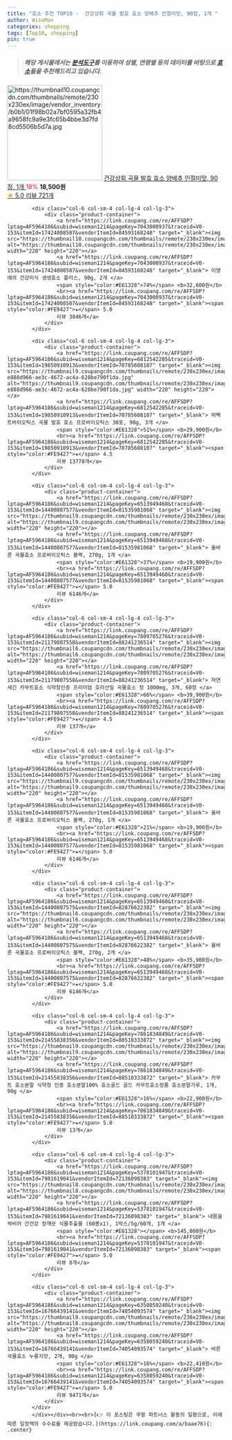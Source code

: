 ```yaml
---
title: "효소 추천 TOP10 -  건강상회 곡물 발효 효소 양배추 인절미맛, 90정, 1개 "
author: WiseMan
categories: shopping
tags: [Top10, shopping]
pin: true
---
```


> ##### 해당 게시물에서는 [**분석도구**](https://itemscout.io/)를 이용하여 **성별**, **연령별** 등의 데이터를 바탕으로 [**효소**](https://link.coupang.com/a/baae76)들을 추천해드리고 있습니다.
<div class="container"><div class="row">
            <div class="col-6 col-sm-4 col-lg-4 col-lg-3">
                <div class="product-container">
                    <a href="https://link.coupang.com/re/AFFSDP?lptag=AF5964186&subid=wiseman1214&pageKey=7398647503&traceid=V0-153&itemId=19144873739&vendorItemId=86470586859" target="_blank"><img src="https://thumbnail10.coupangcdn.com/thumbnails/remote/230x230ex/image/vendor_inventory/b0b1/01f98b02a7bf0595a32fb4a9658fc9a9e3fc65b4bbe3d7fd8cd5506b5d7a.jpg" alt="https://thumbnail10.coupangcdn.com/thumbnails/remote/230x230ex/image/vendor_inventory/b0b1/01f98b02a7bf0595a32fb4a9658fc9a9e3fc65b4bbe3d7fd8cd5506b5d7a.jpg" width="220" height="220"></a>
                    <a href="https://link.coupang.com/re/AFFSDP?lptag=AF5964186&subid=wiseman1214&pageKey=7398647503&traceid=V0-153&itemId=19144873739&vendorItemId=86470586859" target="_blank"> 건강상회 곡물 발효 효소 양배추 인절미맛, 90정, 1개 </a>
                    <span style="color:#E61328">18%</span> <b>18,500원</b>
                    <br><a href="https://link.coupang.com/re/AFFSDP?lptag=AF5964186&subid=wiseman1214&pageKey=7398647503&traceid=V0-153&itemId=19144873739&vendorItemId=86470586859" target="_blank"><span style="color:#FE9427">★</span> 5.0
                    리뷰 721개</a>
                </div>
            </div>
            
            <div class="col-6 col-sm-4 col-lg-4 col-lg-3">
                <div class="product-container">
                    <a href="https://link.coupang.com/re/AFFSDP?lptag=AF5964186&subid=wiseman1214&pageKey=7043000937&traceid=V0-153&itemId=17424008507&vendorItemId=84593168248" target="_blank"><img src="https://thumbnail10.coupangcdn.com/thumbnails/remote/230x230ex/image/vendor_inventory/8430/d5a6b7a6b8f229dc4d7053d0ecd4acdfcb4fcaa93f68c84d62b4911bb314.jpg" alt="https://thumbnail10.coupangcdn.com/thumbnails/remote/230x230ex/image/vendor_inventory/8430/d5a6b7a6b8f229dc4d7053d0ecd4acdfcb4fcaa93f68c84d62b4911bb314.jpg" width="220" height="220"></a>
                    <a href="https://link.coupang.com/re/AFFSDP?lptag=AF5964186&subid=wiseman1214&pageKey=7043000937&traceid=V0-153&itemId=17424008507&vendorItemId=84593168248" target="_blank"> 이영애의 건강미식 생생효소 플러스, 90g, 2개 </a>
                    <span style="color:#E61328">74%</span> <b>32,600원</b>
                    <br><a href="https://link.coupang.com/re/AFFSDP?lptag=AF5964186&subid=wiseman1214&pageKey=7043000937&traceid=V0-153&itemId=17424008507&vendorItemId=84593168248" target="_blank"><span style="color:#FE9427">★</span> 5.0
                    리뷰 3846개</a>
                </div>
            </div>
            
            <div class="col-6 col-sm-4 col-lg-4 col-lg-3">
                <div class="product-container">
                    <a href="https://link.coupang.com/re/AFFSDP?lptag=AF5964186&subid=wiseman1214&pageKey=6812542205&traceid=V0-153&itemId=19850910913&vendorItemId=70785608107" target="_blank"><img src="https://thumbnail9.coupangcdn.com/thumbnails/remote/230x230ex/image/retail/images/376528876458909-e888d966-ae3c-4672-ac4a-628be790f1da.jpg" alt="https://thumbnail9.coupangcdn.com/thumbnails/remote/230x230ex/image/retail/images/376528876458909-e888d966-ae3c-4672-ac4a-628be790f1da.jpg" width="220" height="220"></a>
                    <a href="https://link.coupang.com/re/AFFSDP?lptag=AF5964186&subid=wiseman1214&pageKey=6812542205&traceid=V0-153&itemId=19850910913&vendorItemId=70785608107" target="_blank"> 퍼펙트바이오틱스 곡물 발효 효소 프로바이오틱스 30포, 90g, 3개 </a>
                    <span style="color:#E61328">51%</span> <b>29,900원</b>
                    <br><a href="https://link.coupang.com/re/AFFSDP?lptag=AF5964186&subid=wiseman1214&pageKey=6812542205&traceid=V0-153&itemId=19850910913&vendorItemId=70785608107" target="_blank"><span style="color:#FE9427">★</span> 4.5
                    리뷰 13778개</a>
                </div>
            </div>
            
            <div class="col-6 col-sm-4 col-lg-4 col-lg-3">
                <div class="product-container">
                    <a href="https://link.coupang.com/re/AFFSDP?lptag=AF5964186&subid=wiseman1214&pageKey=6513949468&traceid=V0-153&itemId=14400807577&vendorItemId=81535981068" target="_blank"><img src="https://thumbnail9.coupangcdn.com/thumbnails/remote/230x230ex/image/vendor_inventory/3d27/fe467e0b88f6ad85b1bb31fdc5c6768125427f9c7bbce32d6b183f5c7fa3.jpg" alt="https://thumbnail9.coupangcdn.com/thumbnails/remote/230x230ex/image/vendor_inventory/3d27/fe467e0b88f6ad85b1bb31fdc5c6768125427f9c7bbce32d6b183f5c7fa3.jpg" width="220" height="220"></a>
                    <a href="https://link.coupang.com/re/AFFSDP?lptag=AF5964186&subid=wiseman1214&pageKey=6513949468&traceid=V0-153&itemId=14400807577&vendorItemId=81535981068" target="_blank"> 올바른 곡물효소 프로바이오틱스 블랙, 270g, 1개 </a>
                    <span style="color:#E61328">37%</span> <b>19,900원</b>
                    <br><a href="https://link.coupang.com/re/AFFSDP?lptag=AF5964186&subid=wiseman1214&pageKey=6513949468&traceid=V0-153&itemId=14400807577&vendorItemId=81535981068" target="_blank"><span style="color:#FE9427">★</span> 5.0
                    리뷰 6146개</a>
                </div>
            </div>
            
            <div class="col-6 col-sm-4 col-lg-4 col-lg-3">
                <div class="product-container">
                    <a href="https://link.coupang.com/re/AFFSDP?lptag=AF5964186&subid=wiseman1214&pageKey=7809705276&traceid=V0-153&itemId=21179807558&vendorItemId=88241236514" target="_blank"><img src="https://thumbnail6.coupangcdn.com/thumbnails/remote/230x230ex/image/vendor_inventory/7f59/0a655590b9aeb543f80974825e7e268f23fe6868a4b90312bf829e896573.png" alt="https://thumbnail6.coupangcdn.com/thumbnails/remote/230x230ex/image/vendor_inventory/7f59/0a655590b9aeb543f80974825e7e268f23fe6868a4b90312bf829e896573.png" width="220" height="220"></a>
                    <a href="https://link.coupang.com/re/AFFSDP?lptag=AF5964186&subid=wiseman1214&pageKey=7809705276&traceid=V0-153&itemId=21179807558&vendorItemId=88241236514" target="_blank"> 자연새긴 카무트효소 식약청인증 프리미엄 호라산밀 곡물효소 정 1000mg, 3개, 60정 </a>
                    <span style="color:#E61328">66%</span> <b>39,900원</b>
                    <br><a href="https://link.coupang.com/re/AFFSDP?lptag=AF5964186&subid=wiseman1214&pageKey=7809705276&traceid=V0-153&itemId=21179807558&vendorItemId=88241236514" target="_blank"><span style="color:#FE9427">★</span> 4.5
                    리뷰 137개</a>
                </div>
            </div>
            
            <div class="col-6 col-sm-4 col-lg-4 col-lg-3">
                <div class="product-container">
                    <a href="https://link.coupang.com/re/AFFSDP?lptag=AF5964186&subid=wiseman1214&pageKey=6513949468&traceid=V0-153&itemId=14400807577&vendorItemId=81535981068" target="_blank"><img src="https://thumbnail9.coupangcdn.com/thumbnails/remote/230x230ex/image/vendor_inventory/3d27/fe467e0b88f6ad85b1bb31fdc5c6768125427f9c7bbce32d6b183f5c7fa3.jpg" alt="https://thumbnail9.coupangcdn.com/thumbnails/remote/230x230ex/image/vendor_inventory/3d27/fe467e0b88f6ad85b1bb31fdc5c6768125427f9c7bbce32d6b183f5c7fa3.jpg" width="220" height="220"></a>
                    <a href="https://link.coupang.com/re/AFFSDP?lptag=AF5964186&subid=wiseman1214&pageKey=6513949468&traceid=V0-153&itemId=14400807577&vendorItemId=81535981068" target="_blank"> 올바른 곡물효소 프로바이오틱스 블랙, 270g, 1개 </a>
                    <span style="color:#E61328">21%</span> <b>19,900원</b>
                    <br><a href="https://link.coupang.com/re/AFFSDP?lptag=AF5964186&subid=wiseman1214&pageKey=6513949468&traceid=V0-153&itemId=14400807577&vendorItemId=81535981068" target="_blank"><span style="color:#FE9427">★</span> 5.0
                    리뷰 6146개</a>
                </div>
            </div>
            
            <div class="col-6 col-sm-4 col-lg-4 col-lg-3">
                <div class="product-container">
                    <a href="https://link.coupang.com/re/AFFSDP?lptag=AF5964186&subid=wiseman1214&pageKey=6513949468&traceid=V0-153&itemId=14400807575&vendorItemId=82876622382" target="_blank"><img src="https://thumbnail6.coupangcdn.com/thumbnails/remote/230x230ex/image/vendor_inventory/0b51/8778e2b0ca9b4c0a7d557d32cdb2c5a1a252dfed1c53505fbde8f7dd8635.jpg" alt="https://thumbnail6.coupangcdn.com/thumbnails/remote/230x230ex/image/vendor_inventory/0b51/8778e2b0ca9b4c0a7d557d32cdb2c5a1a252dfed1c53505fbde8f7dd8635.jpg" width="220" height="220"></a>
                    <a href="https://link.coupang.com/re/AFFSDP?lptag=AF5964186&subid=wiseman1214&pageKey=6513949468&traceid=V0-153&itemId=14400807575&vendorItemId=82876622382" target="_blank"> 올바른 곡물효소 프로바이오틱스 블랙, 270g, 2개 </a>
                    <span style="color:#E61328">48%</span> <b>35,900원</b>
                    <br><a href="https://link.coupang.com/re/AFFSDP?lptag=AF5964186&subid=wiseman1214&pageKey=6513949468&traceid=V0-153&itemId=14400807575&vendorItemId=82876622382" target="_blank"><span style="color:#FE9427">★</span> 5.0
                    리뷰 6146개</a>
                </div>
            </div>
            
            <div class="col-6 col-sm-4 col-lg-4 col-lg-3">
                <div class="product-container">
                    <a href="https://link.coupang.com/re/AFFSDP?lptag=AF5964186&subid=wiseman1214&pageKey=7861834849&traceid=V0-153&itemId=21455838356&vendorItemId=88510333872" target="_blank"><img src="https://thumbnail9.coupangcdn.com/thumbnails/remote/230x230ex/image/vendor_inventory/67d6/5b9f764859bb61ce79a42526cc8c025b081cbf820364d911c448a4deb685.png" alt="https://thumbnail9.coupangcdn.com/thumbnails/remote/230x230ex/image/vendor_inventory/67d6/5b9f764859bb61ce79a42526cc8c025b081cbf820364d911c448a4deb685.png" width="220" height="220"></a>
                    <a href="https://link.coupang.com/re/AFFSDP?lptag=AF5964186&subid=wiseman1214&pageKey=7861834849&traceid=V0-153&itemId=21455838356&vendorItemId=88510333872" target="_blank"> 카무트 효소분말 식약청 인증 효소분말100% 효소골드 골드 카무트효소정품 효소분말가루, 1개, 90g </a>
                    <span style="color:#E61328">16%</span> <b>22,900원</b>
                    <br><a href="https://link.coupang.com/re/AFFSDP?lptag=AF5964186&subid=wiseman1214&pageKey=7861834849&traceid=V0-153&itemId=21455838356&vendorItemId=88510333872" target="_blank"><span style="color:#FE9427">★</span> 5.0
                    리뷰 13개</a>
                </div>
            </div>
            
            <div class="col-6 col-sm-4 col-lg-4 col-lg-3">
                <div class="product-container">
                    <a href="https://link.coupang.com/re/AFFSDP?lptag=AF5964186&subid=wiseman1214&pageKey=5378101947&traceid=V0-153&itemId=7981619041&vendorItemId=72136098383" target="_blank"><img src="https://thumbnail8.coupangcdn.com/thumbnails/remote/230x230ex/image/vendor_inventory/7a49/2f33ca8df755fe09fbc061ac6e047e8ce1681cf71881e3d2c68c115cc103.jpg" alt="https://thumbnail8.coupangcdn.com/thumbnails/remote/230x230ex/image/vendor_inventory/7a49/2f33ca8df755fe09fbc061ac6e047e8ce1681cf71881e3d2c68c115cc103.jpg" width="220" height="220"></a>
                    <a href="https://link.coupang.com/re/AFFSDP?lptag=AF5964186&subid=wiseman1214&pageKey=5378101947&traceid=V0-153&itemId=7981619041&vendorItemId=72136098383" target="_blank"> 내몸을싹비어 간건강 장깨끗 식물추출물 (60봉x1), 1박스/5g/60개, 1개 </a>
                    <span style="color:#E61328"></span> <b>145,000원</b>
                    <br><a href="https://link.coupang.com/re/AFFSDP?lptag=AF5964186&subid=wiseman1214&pageKey=5378101947&traceid=V0-153&itemId=7981619041&vendorItemId=72136098383" target="_blank"><span style="color:#FE9427">★</span> 5.0
                    리뷰 8개</a>
                </div>
            </div>
            
            <div class="col-6 col-sm-4 col-lg-4 col-lg-3">
                <div class="product-container">
                    <a href="https://link.coupang.com/re/AFFSDP?lptag=AF5964186&subid=wiseman1214&pageKey=6358059240&traceid=V0-153&itemId=16766439141&vendorItemId=74054093574" target="_blank"><img src="https://thumbnail8.coupangcdn.com/thumbnails/remote/230x230ex/image/vendor_inventory/8228/8c5a545afc2365624a83b9d8a6bcded51a6621b829686b9097b1452116de.jpg" alt="https://thumbnail8.coupangcdn.com/thumbnails/remote/230x230ex/image/vendor_inventory/8228/8c5a545afc2365624a83b9d8a6bcded51a6621b829686b9097b1452116de.jpg" width="220" height="220"></a>
                    <a href="https://link.coupang.com/re/AFFSDP?lptag=AF5964186&subid=wiseman1214&pageKey=6358059240&traceid=V0-153&itemId=16766439141&vendorItemId=74054093574" target="_blank"> 바른 곡물효소 누룽지맛, 2개, 90g </a>
                    <span style="color:#E61328">16%</span> <b>22,410원</b>
                    <br><a href="https://link.coupang.com/re/AFFSDP?lptag=AF5964186&subid=wiseman1214&pageKey=6358059240&traceid=V0-153&itemId=16766439141&vendorItemId=74054093574" target="_blank"><span style="color:#FE9427">★</span> 5.0
                    리뷰 9471개</a>
                </div>
            </div>
            </div></div><br><br>[👉 이 포스팅은 쿠팡 파트너스 활동의 일환으로, 이에 따른 일정액의 수수료를 제공받습니다.](https://link.coupang.com/a/baae76){: .center}
